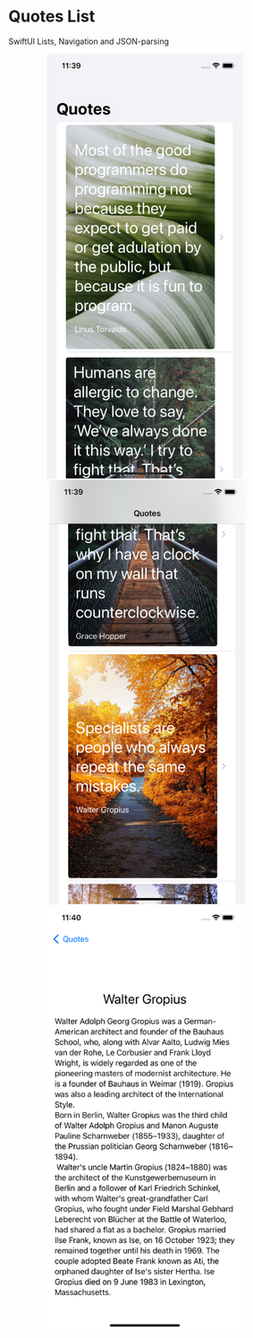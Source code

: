 # Quotes List

SwiftUI Lists, Navigation and JSON-parsing

<div style="text-align: center">
  <img src="./images/img1.png" alt="screenshot 1" width="350" />&nbsp;&nbsp;&nbsp;&nbsp;
  <img src="./images/img2.png" alt="screenshot 2" width="350" />&nbsp;&nbsp;
  <img src="./images/img3.png" alt="screenshot 3" width="350" />&nbsp;&nbsp;&nbsp;&nbsp;
</div>

